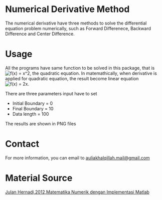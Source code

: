 # Numerical Derivative Method
The numerical derivative have three methods to solve the differential equation problem numerically, such as Forward Differenece, Backward Difference and Center Difference.
# Usage
All the programs have same function to be solved in this package, that is ![f(x) = x^2](https://i.upmath.me/svg/f(x)%20%3D%20x%5E2), the quadratic equation. In matemathically, when derivative is applied for quadratic equation, the result become linear equation ![f(x) = 2x](https://i.upmath.me/svg/f(x)%20%3D%202x).

There are three parameters input have to set
  - Initial Boundary = 0
  - Final Boundary = 10
  - Data length = 100

The results are shown in PNG files
# Contact
For more information, you can email to auliakhalqillah.mail@gmail.com
# Material Source
[Julan Hernadi,2012,Matematika Numerik dengan Implementasi Matlab](http://andipublisher.com/produk-1012004497-matematika-numerik-dengan-implementasi-m.html)

